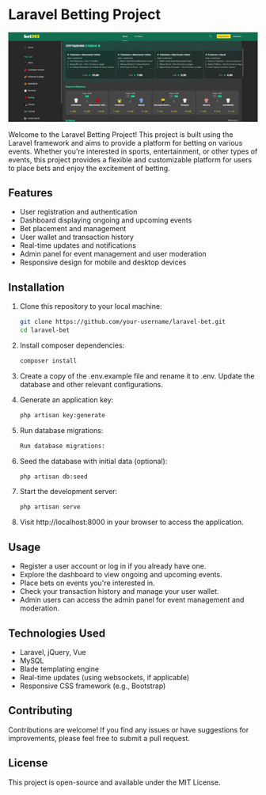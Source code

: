# Laravel Betting Project

![LaraBet](/public/frontend/365/img/screen.jpg)

Welcome to the Laravel Betting Project! This project is built using the Laravel framework and aims to provide a platform for betting on various events. Whether you're interested in sports, entertainment, or other types of events, this project provides a flexible and customizable platform for users to place bets and enjoy the excitement of betting.

## Features

- User registration and authentication
- Dashboard displaying ongoing and upcoming events
- Bet placement and management
- User wallet and transaction history
- Real-time updates and notifications
- Admin panel for event management and user moderation
- Responsive design for mobile and desktop devices

## Installation

1. Clone this repository to your local machine:
   ```sh
   git clone https://github.com/your-username/laravel-bet.git
   cd laravel-bet

2. Install composer dependencies:
   ```sh
   composer install

3. Create a copy of the .env.example file and rename it to .env. Update the database and other relevant configurations.

5. Generate an application key:
   ```sh
   php artisan key:generate

6. Run database migrations:
   ```sh
   Run database migrations:

7. Seed the database with initial data (optional):
   ```sh
   php artisan db:seed

8. Start the development server:
   ```sh
   php artisan serve

9. Visit http://localhost:8000 in your browser to access the application.

## Usage
- Register a user account or log in if you already have one.
- Explore the dashboard to view ongoing and upcoming events.
- Place bets on events you're interested in.
- Check your transaction history and manage your user wallet.
- Admin users can access the admin panel for event management and moderation.

## Technologies Used
- Laravel, jQuery, Vue
- MySQL
- Blade templating engine
- Real-time updates (using websockets, if applicable)
- Responsive CSS framework (e.g., Bootstrap)

## Contributing
Contributions are welcome! If you find any issues or have suggestions for improvements, please feel free to submit a pull request.

## License
This project is open-source and available under the MIT License.
